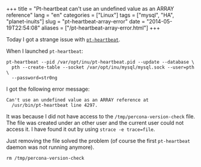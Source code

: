 +++
title = "Pt-heartbeat can't use an undefined value as an ARRAY reference"
lang = "en"
categories = ["Linux"]
tags = ["mysql", "HA", "planet-inuits"]
slug = "pt-heartbeat-array-error"
date = "2014-05-19T22:54:08"
aliases = ["/pt-heartbeat-array-error.html"]
+++

Today I got a strange issue with [`pt-heartbeat`](http://www.percona.com/doc/percona-toolkit/2.2/pt-heartbeat.html).

When I launched `pt-heartbeat`:

    pt-heartbeat --pid /var/opt/inu/pt-heartbeat.pid --update --database \
      pth --create-table --socket /var/opt/inu/mysql/mysql.sock --user=pth \
      --password=str0ng

I got the following error message:

    Can't use an undefined value as an ARRAY reference at
      /usr/bin/pt-heartbeat line 4297.



It was because I did not have access to the `/tmp/percona-version-check` file.
The file was created under an other user and the current user could not access
it. I have found it out by using `strace -e trace=file`.

Just removing the file solved the problem (of course the first `pt-heartbeat`
daemon was not running anymore).

    rm /tmp/percona-version-check
